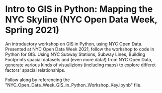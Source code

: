 # Intro to GIS in Python: Mapping the NYC Skyline (NYC Open Data Week, Spring 2021)
An introductory workshop on GIS in Python, using NYC Open Data. Presented at NYC Open Data Week 2021, follow the workshop to code in Python for GIS. Using NYC Subway Stations, Subway Lines, Building Footprints spacial datasets and (even more data!) from NYC Open Data, generate various kinds of visualizions (including maps) to explore differet factors' spacial relationships.

Follow along by referencing the "NYC_Open_Data_Week_GIS_in_Python_Workshop_Key.ipynb" file.
